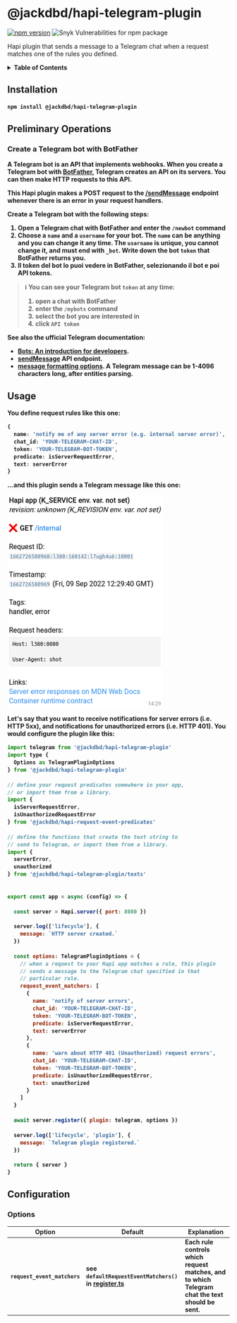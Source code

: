 # @jackdbd/hapi-telegram-plugin

[![npm version](https://badge.fury.io/js/@jackdbd%2Fhapi-telegram-plugin.svg)](https://badge.fury.io/js/@jackdbd%2Fhapi-telegram-plugin)
![Snyk Vulnerabilities for npm package](https://img.shields.io/snyk/vulnerabilities/npm/@jackdbd%2Fhapi-telegram-plugin)

Hapi plugin that sends a message to a Telegram chat when a request matches one of the rules you defined.

<!-- START doctoc generated TOC please keep comment here to allow auto update -->
<!-- DON'T EDIT THIS SECTION, INSTEAD RE-RUN doctoc TO UPDATE -->
<details><summary><b>Table of Contents<b></summary>

- [Installation](#installation)
- [Preliminary Operations](#preliminary-operations)
  - [Create a Telegram bot with BotFather](#create-a-telegram-bot-with-botfather)
- [Usage](#usage)
- [Configuration](#configuration)
  - [Options](#options)

<!-- END doctoc generated TOC please keep comment here to allow auto update -->
</details>

## Installation

```sh
npm install @jackdbd/hapi-telegram-plugin
```

## Preliminary Operations

### Create a Telegram bot with BotFather

A Telegram bot is an API that implements webhooks. When you create a Telegram bot with [BotFather](https://telegram.me/BotFather), Telegram creates an API on its servers. You can then make HTTP requests to this API.

This Hapi plugin makes a POST request to the [/sendMessage](https://core.telegram.org/bots/api#sendmessage) endpoint whenever there is an error in your request handlers.

Create a Telegram bot with the following steps:

1. Open a Telegram chat with BotFather and enter the `/newbot` command
1. Choose a `name` and a `username` for your bot. The `name` can be anything and you can change it any time. The `username` is unique, you cannot change it, and must end with `_bot`. Write down the bot `token` that BotFather returns you.
1. Il token del bot lo puoi vedere in BotFather, selezionando il bot e poi API tokens.

> :information_source: You can see your Telegram bot `token` at any time:
>
> 1. open a chat with BotFather
> 1. enter the `/mybots` command
> 1. select the bot you are interested in
> 1. click `API token`

See also the ufficial Telegram documentation:

- [Bots: An introduction for developers](https://core.telegram.org/bots).
- [sendMessage](https://core.telegram.org/bots/api#sendmessage) API endpoint.
- [message formatting options](https://core.telegram.org/bots/api#formatting-options). A Telegram message can be 1-4096 characters long, after entities parsing.

## Usage

You define request rules like this one:

```ts
{
  name: 'notify me of any server error (e.g. internal server error)',
  chat_id: 'YOUR-TELEGRAM-CHAT-ID',
  token: 'YOUR-TELEGRAM-BOT-TOKEN',
  predicate: isServerRequestError,
  text: serverError
}
```

...and this plugin sends a Telegram message like this one:

![Telegram message about an internal server error in your Hapi app](https://github.com/jackdbd/matsuri/blob/e295034b8eaf3a9dc83cd9ef6641fa84eb23bcea/assets/images/hapi-telegram-plugin-internal-server-error.png?raw=true)

Let's say that you want to receive notifications for server errors (i.e. HTTP 5xx), and notifications for unauthorized errors (i.e. HTTP 401). You would configure the plugin like this:

```js
import telegram from '@jackdbd/hapi-telegram-plugin'
import type {
  Options as TelegramPluginOptions
} from '@jackdbd/hapi-telegram-plugin'

// define your request predicates somewhere in your app,
// or import them from a library.
import {
  isServerRequestError,
  isUnauthorizedRequestError
} from '@jackdbd/hapi-request-event-predicates'

// define the functions that create the text string to
// send to Telegram, or import them from a library.
import {
  serverError,
  unauthorized
} from '@jackdbd/hapi-telegram-plugin/texts'


export const app = async (config) => {

  const server = Hapi.server({ port: 8080 })

  server.log(['lifecycle'], {
    message: `HTTP server created.`
  })

  const options: TelegramPluginOptions = {
    // when a request to your Hapi app matches a rule, this plugin
    // sends a message to the Telegram chat specified in that
    // particular rule.
    request_event_matchers: [
      {
        name: 'notify of server errors',
        chat_id: 'YOUR-TELEGRAM-CHAT-ID',
        token: 'YOUR-TELEGRAM-BOT-TOKEN',
        predicate: isServerRequestError,
        text: serverError
      },
      {
        name: 'warn about HTTP 401 (Unauthorized) request errors',
        chat_id: 'YOUR-TELEGRAM-CHAT-ID',
        token: 'YOUR-TELEGRAM-BOT-TOKEN',
        predicate: isUnauthorizedRequestError,
        text: unauthorized
      }
    ]
  }

  await server.register({ plugin: telegram, options })

  server.log(['lifecycle', 'plugin'], {
    message: `Telegram plugin registered.`
  })

  return { server }
}
```

## Configuration

### Options

| Option | Default | Explanation |
| --- | --- | --- |
| `request_event_matchers` | see `defaultRequestEventMatchers()` in [register.ts](./src/register.ts) | Each rule controls which request matches, and to which Telegram chat the text should be sent. |
